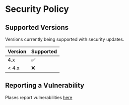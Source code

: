 # Security Policy

## Supported Versions

Versions currently being supported with security updates.

| Version | Supported          |
| ------- | ------------------ |
| 4.x     | :white_check_mark: |
| < 4.x   | :x:                |

## Reporting a Vulnerability

Plases report vulnerabilities [here](https://github.com/Sundsvallskommun/dept44)

